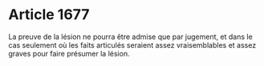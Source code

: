 # Article 1677

La preuve de la lésion ne pourra être admise que par jugement, et dans le cas seulement où les faits articulés seraient assez vraisemblables et assez graves pour faire présumer la lésion.
